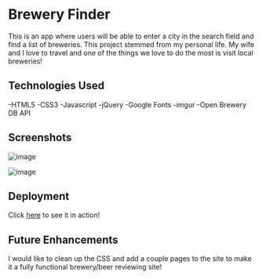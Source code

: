 # Brewery Finder
This is an app where users will be able to enter a city in the search field and find a list of breweries. This project stemmed from my personal life. My wife and I love to travel and one of the things we love to do the most is visit local breweries!


## Technologies Used

-HTML5
-CSS3
-Javascript
-jQuery
-Google Fonts
-imgur 
-Open Brewery DB API



## Screenshots 
![image](https://user-images.githubusercontent.com/76022623/146447236-fe7649cf-4959-4f8d-9200-85725397df08.png)

![image](https://user-images.githubusercontent.com/76022623/146447348-d42f754d-599c-498a-8bcf-87317f54b42c.png)






## Deployment

Click [here](https://andyterwilliger.github.io/Brewery-Finder/) to see it in action!



## Future Enhancements

I would like to clean up the CSS and add a couple pages to the site to make it a fully functional brewery/beer reviewing site!

